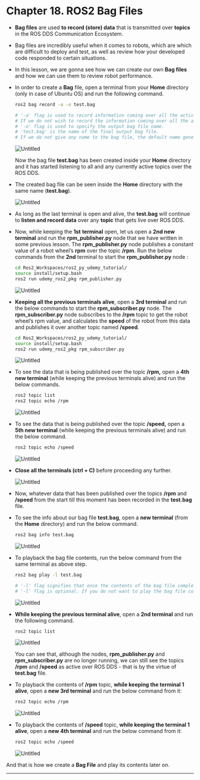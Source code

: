 # Chapter 18. ROS2 Bag Files

- **Bag files** are used **to record (store) data** that is transmitted over **topics** in the ROS DDS Communication Ecosystem.
- Bag files are incredibly useful when it comes to robots, which are which are difficult to deploy and test, as well as review how your developed code responded to certain situations.
- In this lesson, we are gonna see how we can create our own **Bag files** and how we can use them to review robot performance.
- In order to create a **Bag** file, open a terminal from your **Home** directory (only in case of Ubuntu OS) and run the following command.
    
    ```bash
    ros2 bag record -a -o test.bag
    
    # '-a' flag is used to record information coming over all the active topics over ROS DDS.
    # If we do not wish to record the information coming over all the active topics and just wish to record certain specific topics, we can replace the '-a' flag with the names of the specific topics we wish to record. For example, if we wish to only record the information coming over the topics - /speed and /rpm - then '-a' flag, in the above command can be replaced with '/speed /rpm'. Resultant modified command will look like : "ros2 bag record /speed /rpm -o test.bag"
    # '-o' flag is used to specify the output bag file name.
    # 'test.bag' is the name of the final output bag file.
    # If we do not give any name to the bag file, the default name generated will be the current date and time when the bag file is being created. 
    ```
    
    ![Untitled](Images/Chapter18/Untitled.png)
    
    Now the bag file **test.bag** has been created inside your **Home** directory and it has started listening to all and any currently active topics over the ROS DDS.
    
- The created bag file can be seen inside the **Home** directory with the same name (**test.bag**).
    
    ![Untitled](Images/Chapter18/Untitled%201.png)
    
- As long as the last terminal is open and alive, the **test.bag** will continue to **listen and record data** over any **topic** that gets live over ROS DDS.
- Now, while keeping the **1st** **terminal** open, let us open a **2nd new terminal** and run the **rpm_publisher.py** node that we have written in some previous lesson. The **rpm_publisher.py** node publishes a constant value of a robot wheel’s **rpm**  over the topic **/rpm**. Run the below commands from the **2nd** terminal to start the **rpm_publisher.py** node :
    
    ```bash
    cd Ros2_Workspaces/ros2_py_udemy_tutorial/
    source install/setup.bash
    ros2 run udemy_ros2_pkg rpm_publisher.py
    ```
    
    ![Untitled](Images/Chapter18/Untitled%202.png)
    
- **Keeping all the previous terminals alive**, open a **3rd terminal** and run the below commands to start the **rpm_subscriber.py** node. The **rpm_subscriber.py** node subscribes to the **/rpm** topic to get the robot wheel’s rpm value, and calculates the **speed** of the robot from this data and publishes it over another topic named **/speed**.
    
    ```bash
    cd Ros2_Workspaces/ros2_py_udemy_tutorial/
    source install/setup.bash
    ros2 run udemy_ros2_pkg rpm_subscriber.py
    ```
    
    ![Untitled](Images/Chapter18/Untitled%203.png)
    
- To see the data that is being published over the topic **/rpm,** open a **4th new terminal** (while keeping the previous terminals alive) and run the below commands.
    
    ```bash
    ros2 topic list
    ros2 topic echo /rpm
    ```
    
    ![Untitled](Images/Chapter18/Untitled%204.png)
    
- To see the data that is being published over the topic **/speed,** open a **5th new terminal** (while keeping the previous terminals alive) and run the below command.
    
    ```bash
    ros2 topic echo /speed
    ```
    
    ![Untitled](Images/Chapter18/Untitled%205.png)
    

- **Close all the terminals (ctrl + C)** before proceeding any further.
    
    ![Untitled](Images/Chapter18/Untitled%206.png)
    
- Now, whatever data that has been published over the topics **/rpm** and **/speed** from the start till this moment has been recorded in the **test.bag** file.
- To see the info about our bag file **test.bag**, open a **new terminal** (from the **Home** directory) and run the below command.
    
    ```bash
    ros2 bag info test.bag 
    ```
    
    ![Untitled](Images/Chapter18/Untitled%207.png)
    
- To playback the bag file contents, run the below command from the same terminal as above step.
    
    ```bash
    ros2 bag play -l test.bag
    
    # '-l' flag signifies that once the contents of the bag file complete getting played, the contents will again start getting played from the first and will keep playing in an infinite loop.
    # '-l' flag is optional. If you do not want to play the bag file contents in an infinite loop, there is no need to mention '-l' in the command.
    ```
    
    ![Untitled](Images/Chapter18/Untitled%208.png)
    
- **While keeping the previous terminal alive**, open a **2nd terminal** and run the following command.
    
    ```bash
    ros2 topic list
    ```
    
    ![Untitled](Images/Chapter18/Untitled%209.png)
    
    You can see that, although the nodes, **rpm_publisher.py** and **rpm_subscriber.py** are no longer running, we can still see the topics **/rpm** and **/speed** as active over ROS DDS - that is by the virtue of **test.bag** file.
    
- To playback the contents of **/rpm** topic, **while keeping the terminal 1 alive**, open a **new 3rd terminal** and run the below command from it:
    
    ```bash
    ros2 topic echo /rpm 
    ```
    
    ![Untitled](Images/Chapter18/Untitled%2010.png)
    
- To playback the contents of **/speed** topic, **while keeping the terminal 1 alive**,  open a **new 4th terminal** and run the below command from it:
    
    ```bash
    ros2 topic echo /speed
    ```
    
    ![Untitled](Images/Chapter18/Untitled%2011.png)
    

And that is how we create a **Bag File** and play its contents later on.

---